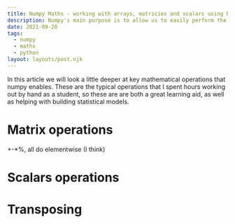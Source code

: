 ```yaml
---
title: Numpy Maths - working with arrays, matricies and scalars using Numpy
description: Numpy's main purpose is to allow us to easily perform the typical mathmatical operations In this article we will look at the popular numerical library numpy.
date: 2021-09-20
tags:
  - numpy
  - maths
  - python
layout: layouts/post.njk
---
```


In this article we will look a little deeper at key mathematical operations that numpy enables. These are the typical operations that I spent hours working out by hand as a student, so these are are both a great learning aid, as well as helping with building statistical models.

# Matrix operations

+-*%, all do elementwise (I think)

# Scalars operations

# Transposing

